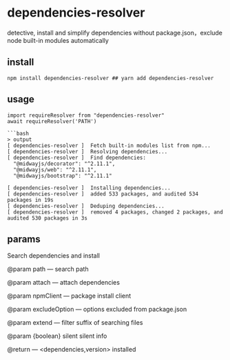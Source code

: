 # dependencies-resolver

detective, install and simplify dependencies without package.json，exclude node built-in modules automatically

## install

```
npm install dependencies-resolver ## yarn add dependencies-resolver
```

## usage

```
import requireResolver from "dependencies-resolver"
await requireResolver('PATH')

```bash
> output
[ dependencies-resolver ]  Fetch built-in modules list from npm...
[ dependencies-resolver ]  Resolving dependencies...
[ dependencies-resolver ]  Find dependencies:  
  "@midwayjs/decorator": "^2.11.1",
  "@midwayjs/web": "^2.11.1",
  "@midwayjs/bootstrap": "^2.11.1"
  
[ dependencies-resolver ]  Installing dependencies...
[ dependencies-resolver ]  added 533 packages, and audited 534 packages in 19s
[ dependencies-resolver ]  Deduping dependencies...
[ dependencies-resolver ]  removed 4 packages, changed 2 packages, and audited 530 packages in 3s
```
## params

Search dependencies and install

@param path — search path

@param attach — attach dependencies

@param npmClient — package install client

@param excludeOption — options excluded from package.json

@param extend — filter suffix of searching files

@param {boolean} silent silent info

@return — <dependencies,version> installed
